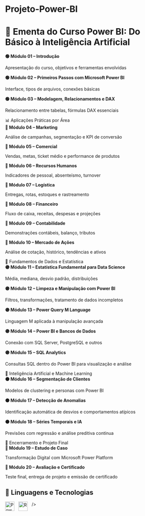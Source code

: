 # Projeto-Power-BI

  <h1>📘 Ementa do Curso Power BI: Do Básico à Inteligência Artificial</h1>

  <div class="modulo green">
    <strong>🟢 Módulo 01 – Introdução</strong>
    <p>Apresentação do curso, objetivos e ferramentas envolvidas</p>
  </div>

  <div class="modulo green">
    <strong>🟢 Módulo 02 – Primeiros Passos com Microsoft Power BI</strong>
    <p>Interface, tipos de arquivos, conexões básicas</p>
  </div>

  <div class="modulo green">
    <strong>🟢 Módulo 03 – Modelagem, Relacionamentos e DAX</strong>
    <p>Relacionamento entre tabelas, fórmulas DAX essenciais</p>
  </div>

  <div class="categoria">📊 Aplicações Práticas por Área</div>

  <div class="modulo blue"><strong>🔵 Módulo 04 – Marketing</strong><p>Análise de campanhas, segmentação e KPI de conversão</p></div>
  <div class="modulo blue"><strong>🔵 Módulo 05 – Comercial</strong><p>Vendas, metas, ticket médio e performance de produtos</p></div>
  <div class="modulo blue"><strong>🔵 Módulo 06 – Recursos Humanos</strong><p>Indicadores de pessoal, absenteísmo, turnover</p></div>
  <div class="modulo blue"><strong>🔵 Módulo 07 – Logística</strong><p>Entregas, rotas, estoques e rastreamento</p></div>
  <div class="modulo blue"><strong>🔵 Módulo 08 – Financeiro</strong><p>Fluxo de caixa, receitas, despesas e projeções</p></div>
  <div class="modulo blue"><strong>🔵 Módulo 09 – Contabilidade</strong><p>Demonstrações contábeis, balanço, tributos</p></div>
  <div class="modulo blue"><strong>🔵 Módulo 10 – Mercado de Ações</strong><p>Análise de cotação, histórico, tendências e ativos</p></div>

  <div class="categoria">📐 Fundamentos de Dados e Estatística</div>

  <div class="modulo purple"><strong>🟣 Módulo 11 – Estatística Fundamental para Data Science</strong><p>Média, mediana, desvio padrão, distribuições</p></div>
  <div class="modulo purple"><strong>🟣 Módulo 12 – Limpeza e Manipulação com Power BI</strong><p>Filtros, transformações, tratamento de dados incompletos</p></div>
  <div class="modulo purple"><strong>🟣 Módulo 13 – Power Query M Language</strong><p>Linguagem M aplicada à manipulação avançada</p></div>
  <div class="modulo purple"><strong>🟣 Módulo 14 – Power BI e Bancos de Dados</strong><p>Conexão com SQL Server, PostgreSQL e outros</p></div>
  <div class="modulo purple"><strong>🟣 Módulo 15 – SQL Analytics</strong><p>Consultas SQL dentro do Power BI para visualização e análise</p></div>

  <div class="categoria">🤖 Inteligência Artificial e Machine Learning</div>

  <div class="modulo orange"><strong>🟠 Módulo 16 – Segmentação de Clientes</strong><p>Modelos de clustering e personas com Power BI</p></div>
  <div class="modulo orange"><strong>🟠 Módulo 17 – Detecção de Anomalias</strong><p>Identificação automática de desvios e comportamentos atípicos</p></div>
  <div class="modulo orange"><strong>🟠 Módulo 18 – Séries Temporais e IA</strong><p>Previsões com regressão e análise preditiva contínua</p></div>

  <div class="categoria">🧠 Encerramento e Projeto Final</div>

  <div class="modulo red"><strong>🔴 Módulo 19 – Estudo de Caso</strong><p>Transformação Digital com Microsoft Power Platform</p></div>
  <div class="modulo red"><strong>🔴 Módulo 20 – Avaliação e Certificado</strong><p>Teste final, entrega de projeto e emissão de certificado</p></div>

  
</body>
</html>

  ## 🤖 Linguagens e Tecnologias

  <img 
   align="left"
   alt="Power BI Icon" 
   title="Power BI" 
   width="30px" 
   style="padding-right: 10px;" 
   src="https://img.icons8.com/color/48/000000/power-bi.png" 
/>

/>
<img 
   align="left" 
   alt="R" 
   title="R Language" 
   width="30px" 
   style="padding-right: 10px;" 
   src="https://www.r-project.org/logo/Rlogo.svg" 
/>


